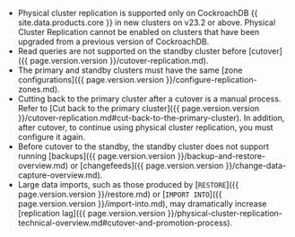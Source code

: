 - Physical cluster replication is supported only on CockroachDB {{ site.data.products.core }} in new clusters on v23.2 or above. Physical Cluster Replication cannot be enabled on clusters that have been upgraded from a previous version of CockroachDB.
- Read queries are not supported on the standby cluster before [cutover]({{ page.version.version }}/cutover-replication.md).
- The primary and standby clusters must have the same [zone configurations]({{ page.version.version }}/configure-replication-zones.md).
- Cutting back to the primary cluster after a cutover is a manual process. Refer to [Cut back to the primary cluster]({{ page.version.version }}/cutover-replication.md#cut-back-to-the-primary-cluster). In addition, after cutover, to continue using physical cluster replication, you must configure it again.
- Before cutover to the standby, the standby cluster does not support running [backups]({{ page.version.version }}/backup-and-restore-overview.md) or [changefeeds]({{ page.version.version }}/change-data-capture-overview.md).
- Large data imports, such as those produced by [`RESTORE`]({{ page.version.version }}/restore.md) or [`IMPORT INTO`]({{ page.version.version }}/import-into.md), may dramatically increase [replication lag]({{ page.version.version }}/physical-cluster-replication-technical-overview.md#cutover-and-promotion-process).
